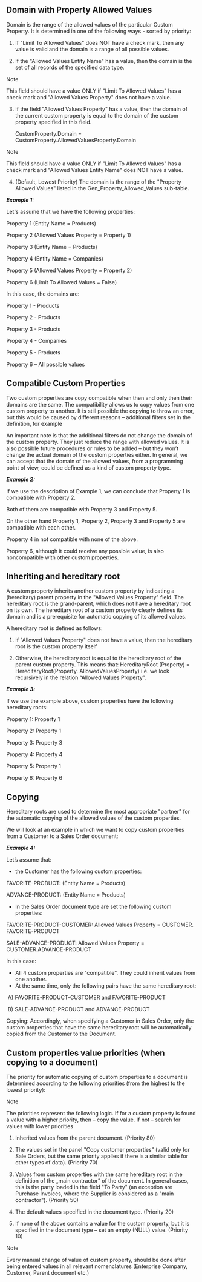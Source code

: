 ## Domain with Property Allowed Values

Domain is the range of the allowed values of the particular Custom Property. It is determined in one of the following ways - sorted by priority:

1. If "Limit To Allowed Values" does NOT have a check mark, then any value is valid and the domain is a range of all possible values.

2. If the "Allowed Values Entity Name" has a value, then the domain is the set of all records of the specified data type.

   

>[!Note]
>This field should have a value ONLY if "Limit To Allowed Values" has a check mark and "Allowed Values Property" does not have a value.

3. If the field "Allowed Values Property" has a value, then the domain of the current custom property is equal to the domain of the custom property specified in this field.

   CustomProperty.Domain = CustomProperty.AllowedValuesProperty.Domain

   

>[!Note]
>This field should have a value ONLY if "Limit To Allowed Values" has a check mark and "Allowed Values Entity Name" does NOT have a value.

4. (Default, Lowest Priority) The domain is the range of the "Property Allowed Values" listed in the Gen_Property_Allowed_Values sub-table.

   

***Example 1:***

Let's assume that we have the following properties:

Property 1 (Entity Name = Products)

Property 2 (Allowed Values Property = Property 1)

Property 3 (Entity Name = Products)

Property 4 (Entity Name = Companies)

Property 5 (Allowed Values Property = Property 2)

Property 6 (Limit To Allowed Values = False)



In this case, the domains are:

Property 1 - Products

Property 2 - Products

Property 3 - Products

Property 4 - Companies

Property 5 - Products

Property 6 – All possible values

## Compatible Custom Properties

Two custom properties are copy compatible when then and only then their domains are the same. The compatibility allows us to copy values from one custom property to another. It is still possible the copying to throw an error, but this would be caused by different reasons – additional filters set in the definition, for example

An important note is that the additional filters do not change the domain of the custom property. They just reduce the range with allowed values. It is also possible future procedures or rules to be added – but they won’t change the actual domain of the custom properties either. In general, we can accept that the domain of the allowed values, from a programming point of view, could be defined as a kind of custom property type.

***Example 2:***

If we use the description of Example 1, we can conclude that Property 1 is compatible with Property 2.

Both of them are compatible with Property 3 and Property 5.

On the other hand Property 1, Property 2, Property 3 and Property 5 are compatible with each other.

Property 4 in not compatible with none of the above.

Property 6, although it could receive any possible value, is also noncompatible with other custom properties.

## Inheriting and hereditary root

 A custom property inherits another custom property by indicating a (hereditary) parent property in the "Allowed Values Property" field. The hereditary root is the grand-parent, which does not have a hereditary root on its own. The hereditary root of a custom property clearly defines its domain and is a prerequisite for automatic copying of its allowed values.

A hereditary root is defined as follows:

1. If "Allowed Values Property" does not have a value, then the hereditary root is the custom property itself

2. Otherwise, the hereditary root is equal to the hereditary root of the parent custom property.
   This means that:
   HereditaryRoot (Property) = HereditaryRoot(Property. AllowedValuesProperty)
   i.e. we look recursively in the relation “Allowed Values Property”.

   

***Example 3:***

If we use the example above, custom properties have the following hereditary roots:

Property 1: Property 1

Property 2: Property 1

Property 3: Property 3

Property 4: Property 4

Property 5: Property 1

Property 6: Property 6

## Copying

Hereditary roots are used to determine the most appropriate "partner" for the automatic copying of the allowed values of the custom properties.

We will look at an example in which we want to copy custom properties from a Customer to a Sales Order document:

***Example 4:*** 

Let’s assume that:

- the Customer has the following custom properties:

FAVORITE-PRODUCT: (Entity Name = Products)

ADVANCE-PRODUCT: (Entity Name = Products)

- In the Sales Order document type are set the following custom properties:

FAVORITE-PRODUCT-CUSTOMER: Allowed Values Property = CUSTOMER. FAVORITE-PRODUCT

SALE-ADVANCE-PRODUCT: Allowed Values Property = CUSTOMER.ADVANCE-PRODUCT



In this case:

- All 4 custom properties are "compatible". They could inherit values from one another.
- At the same time, only the following pairs have the same hereditary root:

​    A) FAVORITE-PRODUCT-CUSTOMER and FAVORITE-PRODUCT

​    B) SALE-ADVANCE-PRODUCT and ADVANCE-PRODUCT

Copying: Accordingly, when specifying a Customer in Sales Order, only the custom properties that have the same hereditary root will be automatically copied from the Customer to the Document.

## Custom properties value priorities (when copying to a document)

The priority for automatic copying of custom properties to a document is determined according to the following priorities (from the highest to the lowest priority):



>[!Note]
>The priorities represent the following logic. If for a custom property is found a value with a higher priority, then – copy the value. If not – search for values with lower priorities

1. Inherited values from the parent document. (Priority 80)

1. The values set in the panel "Copy customer properties" (valid only for Sale Orders, but the same priority applies if there is a similar table for other types of data). (Priority 70)

1. Values from custom properties with the same hereditary root in the definition of the „main contractor” of the document. In general cases, this is the party loaded in the field "To Party" (an exception are Purchase Invoices, where the Supplier is considered as a "main contractor"). (Priority 50)

1. The default values specified in the document type. (Priority 20)

1. If none of the above contains a value for the custom property, but it is specified in the document type – set an empty (NULL) value. (Priority 10)



>[!Note]
>Every manual change of value of custom property, should be done after being entered values in all relevant nomenclatures (Enterprise Company, Customer, Parent document etc.)
